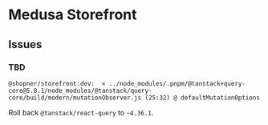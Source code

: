 # Medusa Storefront

## Issues

### TBD

```log
@shopner/storefront:dev:  ⨯ ../node_modules/.pnpm/@tanstack+query-core@5.8.1/node_modules/@tanstack/query-core/build/modern/mutationObserver.js (25:32) @ defaultMutationOptions
```

Roll back `@tanstack/react-query` to `~4.36.1`.
